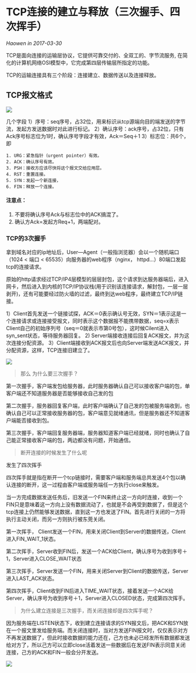 # TCP连接的建立与释放（三次握手、四次挥手）
*Haowen in 2017-03-30*

TCP是面向连接的运输层协议，它提供可靠交付的、全双工的、字节流服务, 在简化的计算机网络OSI模型中，它完成第四层传输层所指定的功能。

TCP的运输连接具有三个阶段：连接建立、数据传送以及连接释放。

## TCP报文格式

![](http://function.withyoufriends.com/image/doc/170330-3.png)

几个字段
1）序号：seq序号，占32位，用来标识从tcp源端向目的端发送的字节流，发起方发送数据时对此进行标记。
2）确认序号：ack序号，占32位，只有Ack序号标志位为1时，确认序号字段才有效，Ack＝Seq＋1
3）标志位：共6个，即

	1. URG：紧急指针（urgent pointer）有效。
	2. ACK：确认序号有效。
	3. PSH：接收方应该尽快将这个报文交给应用层。
	4. RST：重置连接。
	5. SYN：发起一个新连接，
	6. FIN：释放一个连接。

#### 注意点：

1. 不要将确认序号Ack与标志位中的ACK搞混了。
2. 确认方Ack=发起方Req+1，两端配对。

### TCP的3次握手

拿到域名对应的ip地址后，User—Agent（一般指浏览器）会以一个随机端口（1024 < 端口 < 65535）向服务器的web程序（nginx， httpd...）80端口发起tcp的连接请求。

原始的http请求经过TCP/IP4层模型的层层封包，这个请求到达服务器端后，进入网卡，然后进入到内核的TCP/IP协议栈(用于识别该连接请求，解封包，一层一层剥开)，还有可能要经过防火墙的过滤，最终到达web程序，最终建立TCP/IP链接。

1）Client首先发送一个链接试探，ACK＝0表示确认号无效，SYN＝1表示这是一个连接请求或连接接受报文，同时表示这个数据报不能携带数据，seq=x表示Client自己的初始序列号（seq＝0就表示市第0号包），这时候Cilent进入syn_sent状态，等待服务器回复。
2) Server端接收连接后回复ACK报文，并为这次连接分配资源。
3）Client端接收到ACK报文后也向Server端发送ACK报文，并分配资源，这样，TCP连接旧建立了。

![](http://function.withyoufriends.com/image/doc/170330-1.png)

> 那么 为什么要三次握手？

第一次握手，客户端发包给服务器，此时服务器确认自己可以接收客户端的包，单客户端还不知道服务器是否能够接收自己发的包

第二次握手，服务器回复客户端，此时客户端确认了自己发的包被服务端收到，也确认自己可以正常接收服务器的包，客户端意见就绪通讯，但是服务器还不知道客户端能否接收到包。

第三次握手，客户端回复服务器端，服务器知道客户端已经就绪，同时也确认了自己能正常接收客户端的包，两边都没有问题，开始通信。

> 断开连接的时候发生了什么呢

发生了四次挥手

四次挥手就是指在断开一个tcp链接时，需要客户端和服务端总共发送4个包以确认连接的断开，这一过程由客户端或服务端任一方执行close来触发。

当一方完成数据发送任务后，旧发送一个FIN来终止这一方向时连接，收到一个FIN只是意味着这一方向上没有数据流动了，也就是不会再受到数据了，但是这个tcp连接上仍然能够发送数据，直到这一方也发送了FIN。首先进行关闭的一方将执行主动关闭，而另一方则执行被东莞关闭。

第一次挥手， Client发送一个FIN，用来关闭Client到Server的数据传送，Client进入FIN_WAIT_1状态。

第二次挥手，Server收到FIN后，发送一个ACK给Client，确认序号为收到序号＋1，Server进入CLOSE_WAIT状态

第三次挥手，Server发送一个FIN，用来关闭Server到Client的数据传送，Server进入LAST_ACK状态。

第四次挥手，Client收到FIN后进入TIME_WAIT状态，接着发送一个ACK给Server，确认序号为收到序号＋1，Server进入CLOSED状态，完成第四次挥手。

> 为什么建立连接是三次握手，而关闭连接却是四次挥手呢？

因为服务端在LISTEN状态下，收到建立连接请求的SYN报文后，把ACK和SYN放在一个报文里发给服务端。而关闭连接时，当对方发送FIN报文时，仅仅表示对方不再发送数据了，但此时接收数据的能力还在，己方也未必已经发所有数据都发送给对方了，所以己方可以立即close活着发送一些数据后在发送FIN表示同意关闭连接，己方的ACK和FIN一般会分开发送。

![](http://function.withyoufriends.com/image/doc/170330-2.gif)
